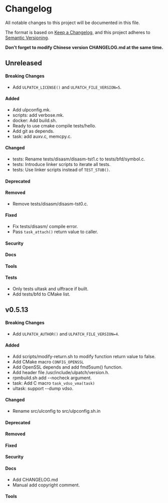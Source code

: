 # Changelog

All notable changes to this project will be documented in this file.

The format is based on [Keep a Changelog](https://keepachangelog.com/en/1.0.0/),
and this project adheres to
[Semantic Versioning](https://semver.org/spec/v2.0.0.html).

**Don't forget to modify Chinese version CHANGELOG.md at the same time.**


## Unreleased

#### Breaking Changes
- Add `ULPATCH_LICENSE()` and `ULPATCH_FILE_VERSION=5`.
#### Added
- Add ulpconfig.mk.
- scripts: add verbose.mk.
- docker: Add build.sh.
- Ready to use cmake compile tests/hello.
- Add git as depends.
- task: add auxv.c, memcpy.c.
#### Changed
- tests: Rename tests/disasm/disasm-tst1.c to tests/bfd/symbol.c.
- tests: Introduce linker scripts to iterate all tests.
- tests: Use linker scripts instead of `TEST_STUB()`.
#### Deprecated
#### Removed
- Remove tests/disasm/disasm-tst0.c.
#### Fixed
- Fix tests/disasm/ compile error.
- Pass `task_attach()` return value to caller.
#### Security
#### Docs
#### Tools
#### Tests
- Only tests ultask and ulftrace if built.
- Add tests/bfd to CMake list.


## v0.5.13

#### Breaking Changes
- Add `ULPATCH_AUTHOR()` and `ULPATCH_FILE_VERSION=4`.
#### Added
- Add scripts/modify-return.sh to modify function return value to false.
- Add CMake macro `CONFIG_OPENSSL`
- Add OpenSSL depends and add fmd5sum() function.
- Add header file /usr/include/ulpatch/version.h.
- rpmbuild.sh add --nocheck argument.
- task: Add C macro `task_vdso_vma(task)`
- ultask: support --dump vdso.
#### Changed
- Rename src/ulconfig to src/ulpconfig.sh.in
#### Deprecated
#### Removed
#### Fixed
#### Security
#### Docs
- Add CHANGELOG.md
- Manual add copyright comment.
#### Tools
